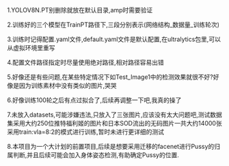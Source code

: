 1.YOLOV8N.PT别删除就放在默认目录,amp时需要验证

2.训练好的三个模型在TrainPT路径下,三段分别表示(网络结构_数据量_训练轮次)

3.训练时记得配置.yaml文件,default.yaml文件是默认配置,在ultralytics包里,可以从虚拟环境里重写

4.配置文件路径指定时尽量使用绝对路径,相对路径容易出错

5.好像还是有些问题,在某些特定情况下如Test_Image1中的检测效果就很不好?好像是因为训练素材中没有类似的图片,哭哭

6.好像训练100轮之后有点过拟合了,后续再调整一下吧,我真的操了

7.未放入datasets,可能涉嫌违法,只放入了三张图片,应该没有太大问题吧,测试数据集采用大约250位推特福利姬的图片和日本SOD流出的无码图片一共大约14000张采用train:vla=8:2的模式进行训练,暂时未进行更详细的测试

8.本项目为一个大计划的前置项目,后续是想要采用迁移的facenet进行Pussy的归属判断,并且后续可能会加入身体姿态检测,有助确定Pussy的位置.

